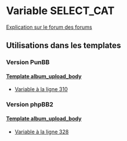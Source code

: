 # Variable SELECT_CAT
[Explication sur le forum des forums](http://forum.forumactif.com/t294113-listing-des-variables#SELECT_CAT)

## Utilisations dans les templates

### Version PunBB

#### [Template album_upload_body](punbb/album_upload_body.md)
* [Variable à la ligne 310](../punbb/album_upload_body.tpl#L310)

### Version phpBB2

#### [Template album_upload_body](subsilver/album_upload_body.md)
* [Variable à la ligne 328](../subsilver/album_upload_body.tpl#L328)